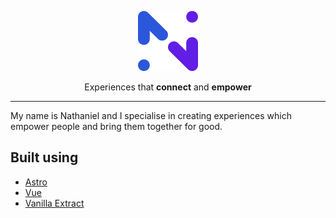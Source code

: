 <p align="center">
    <img src="https://raw.githubusercontent.com/nblackburn/nblackburn/master/assets/logo.svg" width="96" height="96" alt="Logo"/>
</p>

<p align="center">Experiences that <strong>connect</strong> and <strong>empower</strong></p>

---

My name is Nathaniel and I specialise in creating experiences which empower
people and bring them together for good.

## Built using

-   [Astro](https://astro.build)
-   [Vue](https://vuejs.org)
-   [Vanilla Extract](https://vanilla-extract.style)
